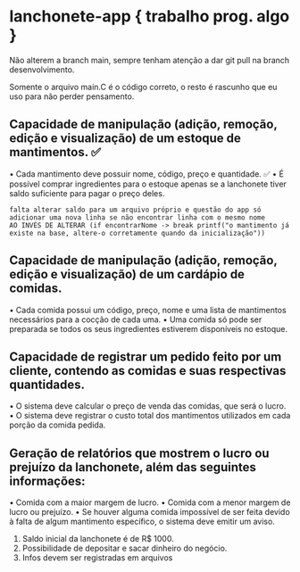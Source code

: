 # lanchonete-app { trabalho prog. algo }

Não alterem a branch main, sempre tenham atenção a dar git pull na branch desenvolvimento.

Somente o arquivo main.C é o código correto, o resto é rascunho que eu uso para não perder pensamento.


## Capacidade de manipulação (adição, remoção, edição e visualização) de um estoque de mantimentos. ✅
• Cada mantimento deve possuir nome, código, preço e quantidade. ✅
• É possível comprar ingredientes para o estoque apenas se a lanchonete tiver saldo suficiente para pagar o preço deles. 

```
falta alterar saldo para um arquivo próprio e questão do app só adicionar uma nova linha se não encontrar linha com o mesmo nome
AO INVÉS DE ALTERAR (if encontrarNome -> break printf("o mantimento já existe na base, altere-o corretamente quando da inicialização"))
```

## Capacidade de manipulação (adição, remoção, edição e visualização) de um cardápio de comidas.
• Cada comida possui um código, preço, nome e uma lista de mantimentos necessários para a cocção de cada uma.
• Uma comida só pode ser preparada se todos os seus ingredientes estiverem disponíveis no estoque.

## Capacidade de registrar um pedido feito por um cliente, contendo as comidas e suas respectivas quantidades.
• O sistema deve calcular o preço de venda das comidas, que será o lucro.
• O sistema deve registrar o custo total dos mantimentos utilizados em cada porção da comida pedida.

## Geração de relatórios que mostrem o lucro ou prejuízo da lanchonete, além das seguintes informações:
• Comida com a maior margem de lucro.
• Comida com a menor margem de lucro ou prejuízo.
• Se houver alguma comida impossível de ser feita devido à falta de algum mantimento específico, o sistema deve emitir um aviso.

1. Saldo inicial da lanchonete é de R$ 1000.
2. Possibilidade de depositar e sacar dinheiro do negócio.
3. Infos devem ser registradas em arquivos
